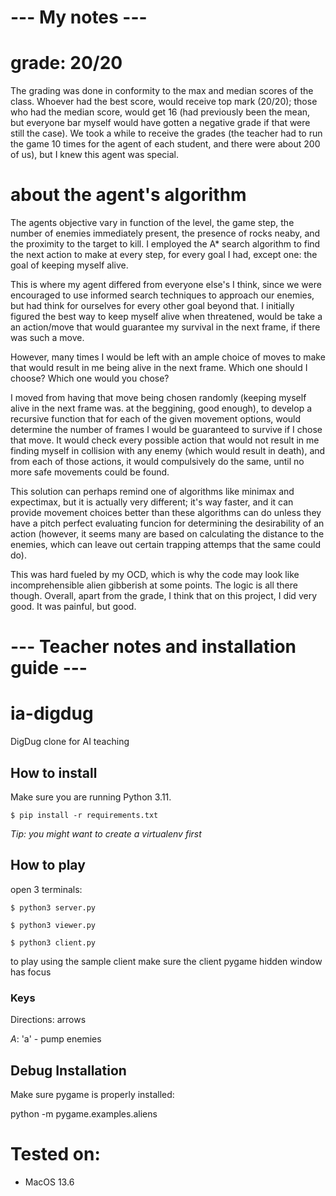 # --- My notes ---

# grade: 20/20
The grading was done in conformity to the max and median scores of the class. Whoever had the best score, would receive top mark (20/20); those who had the median score, would get 16 (had previously been the mean, but everyone bar myself would have gotten a negative grade if that were still the case). We took a while to receive the grades (the teacher had to run the game 10 times for the agent of each student, and there were about 200 of us), but I knew this agent was special.


# about the agent's algorithm
The agents objective vary in function of the level, the game step, the number of enemies immediately present, the presence of rocks neaby, and the proximity to the target to kill. I employed the A* search algorithm to find the next action to make at every step, for every goal I had, except one: the goal of keeping myself alive.

This is where my agent differed from everyone else's I think, since we were encouraged to use informed search techniques to approach our enemies, but had think for ourselves for every other goal beyond that. I initially figured the best way to keep myself alive when threatened, would be take a an action/move that would guarantee my survival in the next frame, if there was such a move. 

However, many times I would be left with an ample choice of moves to make that would result in me being alive in the next frame. Which one should I choose? Which one would you chose?

I moved from having that move being chosen randomly (keeping myself alive in the next frame was. at the beggining, good enough), to develop a recursive function that for each of the given movement options, would determine the number of frames I would be guaranteed to survive if I chose that move. It would check every possible action that would not result in me finding myself in collision with any enemy (which would result in death), and from each of those actions, it would compulsively do the same, until no more safe movements could be found. 

This solution can perhaps remind one of algorithms like minimax and expectimax, but it is actually very different; it's way faster, and it can provide movement choices better than these algorithms can do unless they have a pitch perfect evaluating funcion for determining the desirability of an action (however, it seems many are based on calculating the distance to the enemies, which can leave out certain trapping attemps that the same could do).

This was hard fueled by my OCD, which is why the code may look like incomprehensible alien gibberish at some points. The logic is all there though. Overall, apart from the grade, I think that on this project, I did very good. It was painful, but good.




# --- Teacher notes and installation guide ---

# ia-digdug
DigDug clone for AI teaching


## How to install

Make sure you are running Python 3.11.

`$ pip install -r requirements.txt`

*Tip: you might want to create a virtualenv first*

## How to play

open 3 terminals:

`$ python3 server.py`

`$ python3 viewer.py`

`$ python3 client.py`

to play using the sample client make sure the client pygame hidden window has focus

### Keys

Directions: arrows

*A*: 'a' - pump enemies

## Debug Installation

Make sure pygame is properly installed:

python -m pygame.examples.aliens

# Tested on:
- MacOS 13.6

